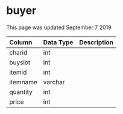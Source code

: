 # buyer

This page was updated September 7 2019

| Column | Data Type | Description |
| :--- | :--- | :--- |
| charid | int |  |
| buyslot | int |  |
| itemid | int |  |
| itemname | varchar |  |
| quantity | int |  |
| price | int |  |

